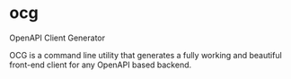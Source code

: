 # ocg
OpenAPI Client Generator


OCG is a command line utility that generates a fully working and beautiful front-end client for any OpenAPI based backend.
